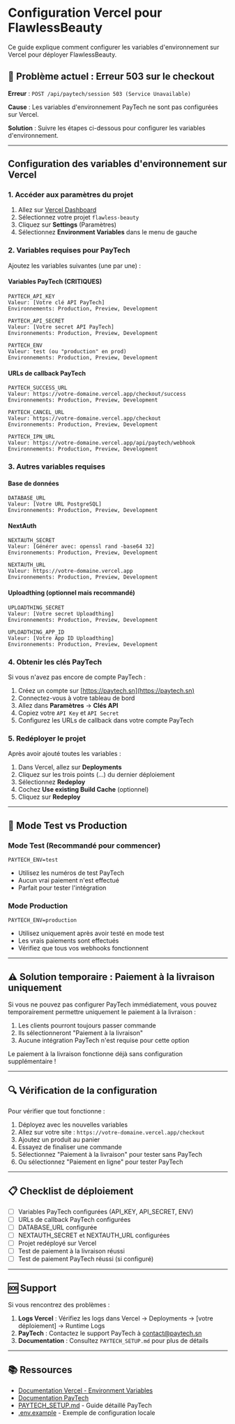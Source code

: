 # Configuration Vercel pour FlawlessBeauty

Ce guide explique comment configurer les variables d'environnement sur Vercel pour déployer FlawlessBeauty.

## 🚨 Problème actuel : Erreur 503 sur le checkout

**Erreur** : `POST /api/paytech/session 503 (Service Unavailable)`

**Cause** : Les variables d'environnement PayTech ne sont pas configurées sur Vercel.

**Solution** : Suivre les étapes ci-dessous pour configurer les variables d'environnement.

---

## Configuration des variables d'environnement sur Vercel

### 1. Accéder aux paramètres du projet

1. Allez sur [Vercel Dashboard](https://vercel.com/dashboard)
2. Sélectionnez votre projet `flawless-beauty`
3. Cliquez sur **Settings** (Paramètres)
4. Sélectionnez **Environment Variables** dans le menu de gauche

### 2. Variables requises pour PayTech

Ajoutez les variables suivantes (une par une) :

#### Variables PayTech (CRITIQUES)

```env
PAYTECH_API_KEY
Valeur: [Votre clé API PayTech]
Environnements: Production, Preview, Development
```

```env
PAYTECH_API_SECRET
Valeur: [Votre secret API PayTech]
Environnements: Production, Preview, Development
```

```env
PAYTECH_ENV
Valeur: test (ou "production" en prod)
Environnements: Production, Preview, Development
```

#### URLs de callback PayTech

```env
PAYTECH_SUCCESS_URL
Valeur: https://votre-domaine.vercel.app/checkout/success
Environnements: Production, Preview, Development
```

```env
PAYTECH_CANCEL_URL
Valeur: https://votre-domaine.vercel.app/checkout
Environnements: Production, Preview, Development
```

```env
PAYTECH_IPN_URL
Valeur: https://votre-domaine.vercel.app/api/paytech/webhook
Environnements: Production, Preview, Development
```

### 3. Autres variables requises

#### Base de données

```env
DATABASE_URL
Valeur: [Votre URL PostgreSQL]
Environnements: Production, Preview, Development
```

#### NextAuth

```env
NEXTAUTH_SECRET
Valeur: [Générer avec: openssl rand -base64 32]
Environnements: Production, Preview, Development
```

```env
NEXTAUTH_URL
Valeur: https://votre-domaine.vercel.app
Environnements: Production, Preview, Development
```

#### Uploadthing (optionnel mais recommandé)

```env
UPLOADTHING_SECRET
Valeur: [Votre secret Uploadthing]
Environnements: Production, Preview, Development
```

```env
UPLOADTHING_APP_ID
Valeur: [Votre App ID Uploadthing]
Environnements: Production, Preview, Development
```

### 4. Obtenir les clés PayTech

Si vous n'avez pas encore de compte PayTech :

1. Créez un compte sur [https://paytech.sn](https://paytech.sn)
2. Connectez-vous à votre tableau de bord
3. Allez dans **Paramètres** → **Clés API**
4. Copiez votre `API Key` et `API Secret`
5. Configurez les URLs de callback dans votre compte PayTech

### 5. Redéployer le projet

Après avoir ajouté toutes les variables :

1. Dans Vercel, allez sur **Deployments**
2. Cliquez sur les trois points (...) du dernier déploiement
3. Sélectionnez **Redeploy**
4. Cochez **Use existing Build Cache** (optionnel)
5. Cliquez sur **Redeploy**

---

## 🧪 Mode Test vs Production

### Mode Test (Recommandé pour commencer)

```env
PAYTECH_ENV=test
```

- Utilisez les numéros de test PayTech
- Aucun vrai paiement n'est effectué
- Parfait pour tester l'intégration

### Mode Production

```env
PAYTECH_ENV=production
```

- Utilisez uniquement après avoir testé en mode test
- Les vrais paiements sont effectués
- Vérifiez que tous vos webhooks fonctionnent

---

## ⚠️ Solution temporaire : Paiement à la livraison uniquement

Si vous ne pouvez pas configurer PayTech immédiatement, vous pouvez temporairement permettre uniquement le paiement à la livraison :

1. Les clients pourront toujours passer commande
2. Ils sélectionneront "Paiement à la livraison"
3. Aucune intégration PayTech n'est requise pour cette option

Le paiement à la livraison fonctionne déjà sans configuration supplémentaire !

---

## 🔍 Vérification de la configuration

Pour vérifier que tout fonctionne :

1. Déployez avec les nouvelles variables
2. Allez sur votre site : `https://votre-domaine.vercel.app/checkout`
3. Ajoutez un produit au panier
4. Essayez de finaliser une commande
5. Sélectionnez "Paiement à la livraison" pour tester sans PayTech
6. Ou sélectionnez "Paiement en ligne" pour tester PayTech

---

## 📋 Checklist de déploiement

- [ ] Variables PayTech configurées (API_KEY, API_SECRET, ENV)
- [ ] URLs de callback PayTech configurées
- [ ] DATABASE_URL configurée
- [ ] NEXTAUTH_SECRET et NEXTAUTH_URL configurées
- [ ] Projet redéployé sur Vercel
- [ ] Test de paiement à la livraison réussi
- [ ] Test de paiement PayTech réussi (si configuré)

---

## 🆘 Support

Si vous rencontrez des problèmes :

1. **Logs Vercel** : Vérifiez les logs dans Vercel → Deployments → [votre déploiement] → Runtime Logs
2. **PayTech** : Contactez le support PayTech à contact@paytech.sn
3. **Documentation** : Consultez `PAYTECH_SETUP.md` pour plus de détails

---

## 📚 Ressources

- [Documentation Vercel - Environment Variables](https://vercel.com/docs/concepts/projects/environment-variables)
- [Documentation PayTech](https://paytech.sn/documentation)
- [PAYTECH_SETUP.md](./PAYTECH_SETUP.md) - Guide détaillé PayTech
- [.env.example](./.env.example) - Exemple de configuration locale
